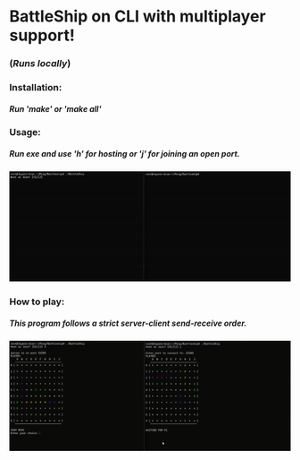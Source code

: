 # BattleShip on CLI with multiplayer support!
### (*Runs locally*)

### Installation:
##### Run 'make' or 'make all'

### Usage:
##### Run exe and use 'h' for hosting or 'j' for joining an open port.
![](Battleship_Host-Join.gif)

### How to play:
##### This program follows a strict server-client send-receive order.
![](Battleship_Gameplay.gif)

